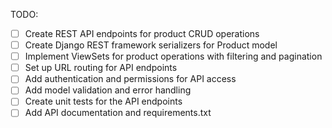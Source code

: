TODO:
- [ ] Create REST API endpoints for product CRUD operations
- [ ] Create Django REST framework serializers for Product model
- [ ] Implement ViewSets for product operations with filtering and pagination
- [ ] Set up URL routing for API endpoints
- [ ] Add authentication and permissions for API access
- [ ] Add model validation and error handling
- [ ] Create unit tests for the API endpoints
- [ ] Add API documentation and requirements.txt